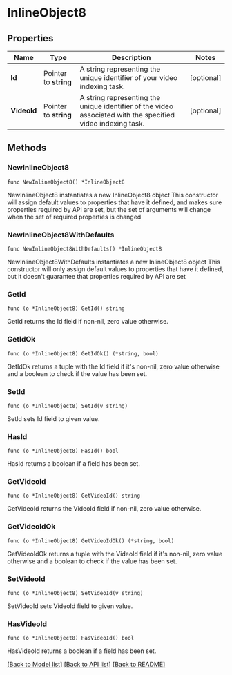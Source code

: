 # InlineObject8

## Properties

Name | Type | Description | Notes
------------ | ------------- | ------------- | -------------
**Id** | Pointer to **string** | A string representing the unique identifier of your video indexing task. | [optional] 
**VideoId** | Pointer to **string** | A string representing the unique identifier of the video associated with the specified video indexing task. | [optional] 

## Methods

### NewInlineObject8

`func NewInlineObject8() *InlineObject8`

NewInlineObject8 instantiates a new InlineObject8 object
This constructor will assign default values to properties that have it defined,
and makes sure properties required by API are set, but the set of arguments
will change when the set of required properties is changed

### NewInlineObject8WithDefaults

`func NewInlineObject8WithDefaults() *InlineObject8`

NewInlineObject8WithDefaults instantiates a new InlineObject8 object
This constructor will only assign default values to properties that have it defined,
but it doesn't guarantee that properties required by API are set

### GetId

`func (o *InlineObject8) GetId() string`

GetId returns the Id field if non-nil, zero value otherwise.

### GetIdOk

`func (o *InlineObject8) GetIdOk() (*string, bool)`

GetIdOk returns a tuple with the Id field if it's non-nil, zero value otherwise
and a boolean to check if the value has been set.

### SetId

`func (o *InlineObject8) SetId(v string)`

SetId sets Id field to given value.

### HasId

`func (o *InlineObject8) HasId() bool`

HasId returns a boolean if a field has been set.

### GetVideoId

`func (o *InlineObject8) GetVideoId() string`

GetVideoId returns the VideoId field if non-nil, zero value otherwise.

### GetVideoIdOk

`func (o *InlineObject8) GetVideoIdOk() (*string, bool)`

GetVideoIdOk returns a tuple with the VideoId field if it's non-nil, zero value otherwise
and a boolean to check if the value has been set.

### SetVideoId

`func (o *InlineObject8) SetVideoId(v string)`

SetVideoId sets VideoId field to given value.

### HasVideoId

`func (o *InlineObject8) HasVideoId() bool`

HasVideoId returns a boolean if a field has been set.


[[Back to Model list]](../README.md#documentation-for-models) [[Back to API list]](../README.md#documentation-for-api-endpoints) [[Back to README]](../README.md)


